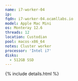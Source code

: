 ```yaml
---
name: i7-worker-04
ip:
fqdn: i7-worker-04.ocamllabs.io
model: Apple Mac Mini
os: Monteray 12.6
threads: 12
location: Custodian
pool: macos-x86_64
notes: Cluster worker
processor: 'Intel i7'
disks:
  - 512GB SSD
---
```

{% include details.html %} 

